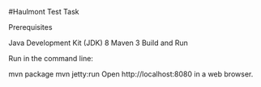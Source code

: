 #Haulmont Test Task

Prerequisites

Java Development Kit (JDK) 8
Maven 3
Build and Run

Run in the command line:

mvn package
mvn jetty:run
Open http://localhost:8080 in a web browser.
